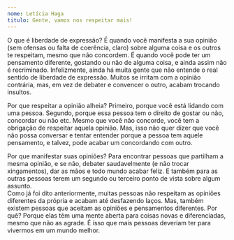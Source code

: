 ```yaml
---
nome: Letícia Haga
titulo: Gente, vamos nos respeitar mais!
---
```


O que é liberdade de expressão? É quando você manifesta a sua opinião (sem ofensas ou falta de coerência, claro) sobre alguma coisa e os outros te respeitam, mesmo que não concordem. É quando você pode ter um pensamento diferente, gostando ou não de alguma coisa, e ainda assim não é recriminado. Infelizmente, ainda há muita gente que não entende o real sentido de liberdade de expressão. Muitos se irritam com a opinião contrária, mas, em vez de debater e convencer o outro, acabam trocando insultos.

Por que respeitar a opinião alheia? Primeiro, porque você está lidando com uma pessoa. Segundo, porque essa pessoa tem o direito de gostar ou não, concordar ou não etc. Mesmo que você não concorde, você tem a obrigação de respeitar aquela opinião. Mas, isso não quer dizer que você não possa conversar e tentar entender porque a pessoa tem aquele pensamento, e talvez, pode acabar um concordando com outro.

Por que manifestar suas opiniões? Para encontrar pessoas que partilham a mesma opinião, e se não, debater saudavelmente (e não trocar xingamentos), dar as mãos e todo mundo acabar feliz. E também para as outras pessoas terem um segundo ou terceiro ponto de vista sobre algum assunto.  
Como já foi dito anteriormente, muitas pessoas não respeitam as opiniões diferentes da própria e acabam até desfazendo laços. Mas, também existem pessoas que aceitam as opiniões e pensamentos diferentes. Por quê? Porque elas têm uma mente aberta para coisas novas e diferenciadas, mesmo que não as agrade. É isso que mais pessoas deveriam ter para vivermos em um mundo melhor.
